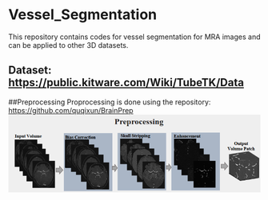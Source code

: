 # Vessel_Segmentation
This repository contains codes for vessel segmentation for MRA images and can be applied to other 3D datasets.


## Dataset: https://public.kitware.com/Wiki/TubeTK/Data

##Preprocessing
Proprocessing is done using the repository: https://github.com/quqixun/BrainPrep
![Vessel_Segmentation_Preprocessing](./figures/preprocessing.png)
